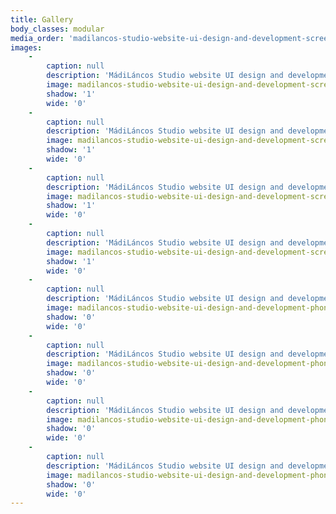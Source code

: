 ```yaml
---
title: Gallery
body_classes: modular
media_order: 'madilancos-studio-website-ui-design-and-development-screen-2.jpg,madilancos-studio-website-ui-design-and-development-screen-5-crop.jpg,madilancos-studio-website-ui-design-and-development-screen-3.jpg,madilancos-studio-website-ui-design-and-development-screen-4-crop.jpg,madilancos-studio-website-ui-design-and-development-phone-1.jpg,madilancos-studio-website-ui-design-and-development-phone-2.jpg,madilancos-studio-website-ui-design-and-development-phone-3.jpg,madilancos-studio-website-ui-design-and-development-phone-4.jpg'
images:
    -
        caption: null
        description: 'MádiLáncos Studio website UI design and development screen about'
        image: madilancos-studio-website-ui-design-and-development-screen-3.jpg
        shadow: '1'
        wide: '0'
    -
        caption: null
        description: 'MádiLáncos Studio website UI design and development screen team'
        image: madilancos-studio-website-ui-design-and-development-screen-4-crop.jpg
        shadow: '1'
        wide: '0'
    -
        caption: null
        description: 'MádiLáncos Studio website UI design and development screen projects'
        image: madilancos-studio-website-ui-design-and-development-screen-2.jpg
        shadow: '1'
        wide: '0'
    -
        caption: null
        description: 'MádiLáncos Studio website UI design and development screen single project'
        image: madilancos-studio-website-ui-design-and-development-screen-5-crop.jpg
        shadow: '1'
        wide: '0'
    -
        caption: null
        description: 'MádiLáncos Studio website UI design and development phone about'
        image: madilancos-studio-website-ui-design-and-development-phone-1.jpg
        shadow: '0'
        wide: '0'
    -
        caption: null
        description: 'MádiLáncos Studio website UI design and development phone navigation'
        image: madilancos-studio-website-ui-design-and-development-phone-2.jpg
        shadow: '0'
        wide: '0'
    -
        caption: null
        description: 'MádiLáncos Studio website UI design and development phone team'
        image: madilancos-studio-website-ui-design-and-development-phone-3.jpg
        shadow: '0'
        wide: '0'
    -
        caption: null
        description: 'MádiLáncos Studio website UI design and development phone team 2'
        image: madilancos-studio-website-ui-design-and-development-phone-4.jpg
        shadow: '0'
        wide: '0'
---
```


